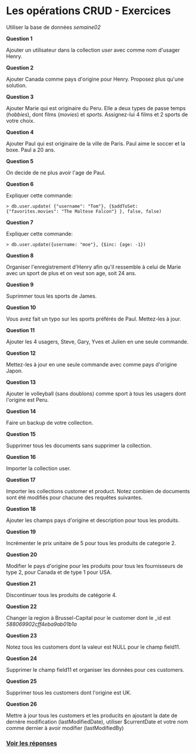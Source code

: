 # Les opérations CRUD - Exercices

Utiliser la base de données *semaine02*

__Question 1__

Ajouter un utilisateur dans la collection *user* avec comme nom d'usager Henry.

__Question 2__

Ajouter Canada comme pays d'origine pour Henry. Proposez plus qu'une solution.

__Question 3__

Ajouter Marie qui est originaire du Peru. Elle a deux types de passe temps (*hobbies*), dont films (*movies*) et *sports*. Assignez-lui 4 films et 2 sports de votre choix.

__Question 4__

Ajouter Paul qui est originaire de la ville de Paris. Paul aime le soccer et la boxe. Paul a 20 ans.

__Question 5__

On decide de ne plus avoir l'age de Paul.

__Question 6__

Expliquer cette commande: 
```
> db.user.update( {"username": "Tom"}, {$addToSet: {"favorites.movies": "The Maltese Falcon"} }, false, false)
```

__Question 7__

Expliquer cette commande:
```
> db.user.update({username: "moe"}, {$inc: {age: -1})
```

__Question 8__

Organiser l'enregistrement d'Henry afin qu'il ressemble à celui de Marie avec un sport de plus et on veut son age, soit 24 ans.

__Question 9__

Suprimmer tous les sports de James.

__Question 10__

Vous avez fait un typo sur les sports préférés de Paul. Mettez-les à jour.

__Question 11__

Ajouter les 4 usagers, Steve, Gary, Yves et Julien en une seule commande.

__Question 12__

Mettez-les à jour en une seule commande avec comme pays d'origine Japon.

__Question 13__

Ajouter le volleyball (sans doublons) comme sport à tous les usagers dont l'origine est Peru.

__Question 14__

Faire un backup de votre collection.

__Question 15__

Supprimer tous les documents sans supprimer la collection.

__Question 16__

Importer la collection user.

__Question 17__

Importer les collections customer et product. Notez combien de documents sont été modifiés pour chacune des requêtes suivantes.

__Question 18__

Ajouter les champs pays d'origine et description pour tous les produits.

__Question 19__

Incrémenter le prix unitaire de 5 pour tous les produits de categorie 2.

__Question 20__

Modifier le pays d'origine pour les produits pour tous les fournisseurs de type 2, pour Canada et de type 1 pour USA.

__Question 21__

Discontinuer tous les produits de catégorie 4.

__Question 22__

Changer la region à Brussel-Capital pour le customer dont le _id est *588069902cff4eba9ab01b1a*

__Question 23__

Notez tous les customers dont la valeur est NULL pour le champ field11.

__Question 24__

Supprimer le champ field11 et organiser les données pour ces customers.

__Question 25__

Supprimer tous les customers dont l'origine est UK.

__Question 26__

Mettre à jour tous les customers et les producits en ajoutant la date de dernère modification (lastModifiedDate), utiliser $currentDate et votre nom comme dernier à avoir modifier (lastModifiedBy)

### [Voir les réponses](https://github.com/CollegeBoreal/INF1069-17H/blob/master/Semaine-02/Reponses.md)

